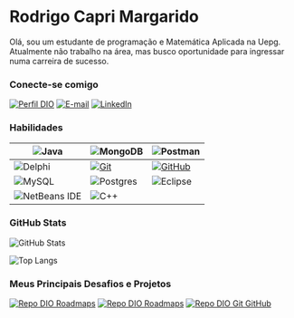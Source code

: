 # Rodrigo Capri Margarido

Olá, sou um estudante de programação e Matemática Aplicada na Uepg.<br/>
Atualmente não trabalho na área, mas busco oportunidade para ingressar numa carreira de sucesso.

### Conecte-se comigo

[![Perfil DIO](https://img.shields.io/badge/-Meu%20Perfil%20na%20DIO-30A3DC?style=for-the-badge)](https://web.dio.me/users/rodrigocamr90/)
[![E-mail](https://img.shields.io/badge/-Email-000?style=for-the-badge&logo=microsoft-outlook&logoColor=E94D5F)](rodrigocamr90@gmail.com)
[![LinkedIn](https://img.shields.io/badge/-LinkedIn-000?style=for-the-badge&logo=linkedin&logoColor=30A3DC)](www.linkedin.com/in/rodrigo-margarido-b0a23a25b/)

### Habilidades

| ![Java](https://img.shields.io/badge/java-%23ED8B00.svg?style=for-the-badge&logo=openjdk&logoColor=white) | ![MongoDB](https://img.shields.io/badge/MongoDB-%234ea94b.svg?style=for-the-badge&logo=mongodb&logoColor=white) | ![Postman](https://img.shields.io/badge/Postman-FF6C37?style=for-the-badge&logo=postman&logoColor=white) |
|-|-|-|
| ![Delphi](https://img.shields.io/badge/Delphi-CC342D?style=for-the-badge&logo=delphi&logoColor=white) | [![Git](https://img.shields.io/badge/Git-000?style=for-the-badge&logo=git&logoColor=E94D5F)](https://git-scm.com/doc) |[![GitHub](https://img.shields.io/badge/GitHub-000?style=for-the-badge&logo=github&logoColor=30A3DC)](https://docs.github.com/) | 
![MySQL](https://img.shields.io/badge/mysql-%2300f.svg?style=for-the-badge&logo=mysql&logoColor=white) | ![Postgres](https://img.shields.io/badge/postgres-%23316192.svg?style=for-the-badge&logo=postgresql&logoColor=white) | ![Eclipse](https://img.shields.io/badge/Eclipse-FE7A16.svg?style=for-the-badge&logo=Eclipse&logoColor=white) |
![NetBeans IDE](https://img.shields.io/badge/NetBeansIDE-1B6AC6.svg?style=for-the-badge&logo=apache-netbeans-ide&logoColor=white) | ![C++](https://img.shields.io/badge/c++-%2300599C.svg?style=for-the-badge&logo=c%2B%2B&logoColor=white) | 

### GitHub Stats

![GitHub Stats](https://github-readme-stats.vercel.app/api?username=RodrigoCapri&theme=transparent&bg_color=000&border_color=30A3DC&show_icons=true&icon_color=30A3DC&title_color=E94D5F&text_color=FFF)

![Top Langs](https://github-readme-stats-git-masterrstaa-rickstaa.vercel.app/api/top-langs/?username=RodrigoCapri&layout=compact&bg_color=000&border_color=30A3DC&title_color=E94D5F&text_color=FFF)

### Meus Principais Desafios e Projetos

[![Repo DIO Roadmaps](https://github-readme-stats.vercel.app/api/pin/?username=RodrigoCapri&repo=projeto-quilometragem-dolphin&bg_color=000&border_color=30A3DC&show_icons=true&icon_color=30A3DC&title_color=E94D5F&text_color=FFF)](https://github.com/RodrigoCapri/projeto-quilometragem-dolphin)       [![Repo DIO Roadmaps](https://github-readme-stats.vercel.app/api/pin/?username=digitalinnovationone&repo=roadmaps&bg_color=000&border_color=30A3DC&show_icons=true&icon_color=30A3DC&title_color=E94D5F&text_color=FFF)](https://github.com/digitalinnovationone/roadmaps)    [![Repo DIO Git GitHub](https://github-readme-stats.vercel.app/api/pin/?username=RodrigoCapri&repo=dio-lab-open-source&bg_color=000&border_color=30A3DC&show_icons=true&icon_color=30A3DC&title_color=E94D5F&text_color=FFF)](https://github.com/elidianaandrade/dio-lab-open-source) 

